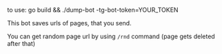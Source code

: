 to use: go build && ./dump-bot -tg-bot-token=YOUR_TOKEN 

This bot saves urls of pages, that you send.

You can get random page url by using `/rnd` command (page gets deleted after that)